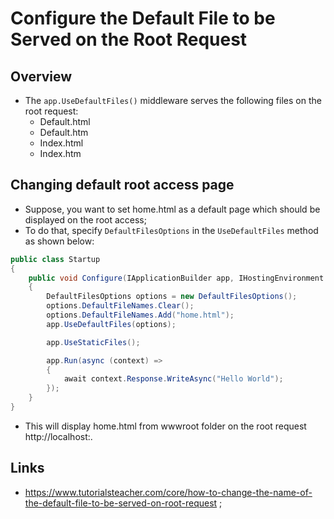 # Configure the Default File to be Served on the Root Request

## Overview

- The `app.UseDefaultFiles()` middleware serves the following files on the root request:
  - Default.html
  - Default.htm
  - Index.html
  - Index.htm

## Changing default root access page

- Suppose, you want to set home.html as a default page which should be displayed on the root access;
- To do that, specify `DefaultFilesOptions` in the `UseDefaultFiles` method as shown below:

```c#
public class Startup
{
    public void Configure(IApplicationBuilder app, IHostingEnvironment env)
    {
        DefaultFilesOptions options = new DefaultFilesOptions();
        options.DefaultFileNames.Clear();
        options.DefaultFileNames.Add("home.html");
        app.UseDefaultFiles(options);

        app.UseStaticFiles();

        app.Run(async (context) =>
        {
            await context.Response.WriteAsync("Hello World");
        });
    }
}
```

- This will display home.html from wwwroot folder on the root request http://localhost:<port>.

## Links

- <https://www.tutorialsteacher.com/core/how-to-change-the-name-of-the-default-file-to-be-served-on-root-request> ;
